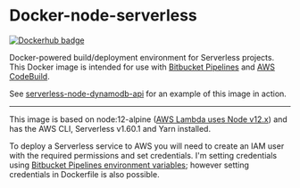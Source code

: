 # Docker-node-serverless

[![Dockerhub badge](http://dockeri.co/image/jch254/docker-node-serverless)](https://hub.docker.com/r/jch254/docker-node-serverless)

Docker-powered build/deployment environment for Serverless projects. This Docker image is intended for use with [Bitbucket Pipelines](https://bitbucket.org/product/features/pipelines) and [AWS CodeBuild](https://aws.amazon.com/codebuild).

See [serverless-node-dynamodb-api](https://github.com/jch254/serverless-node-dynamodb-api) for an example of this image in action.

---

This image is based on node:12-alpine ([AWS Lambda uses Node v12.x](http://docs.aws.amazon.com/lambda/latest/dg/current-supported-versions.html)) and has the AWS CLI, Serverless v1.60.1 and Yarn installed.

To deploy a Serverless service to AWS you will need to create an IAM user with the required permissions and set credentials. I'm setting credentials using [Bitbucket Pipelines environment variables](https://confluence.atlassian.com/bitbucket/environment-variables-in-bitbucket-pipelines-794502608.html); however setting credentials in Dockerfile is also possible.
